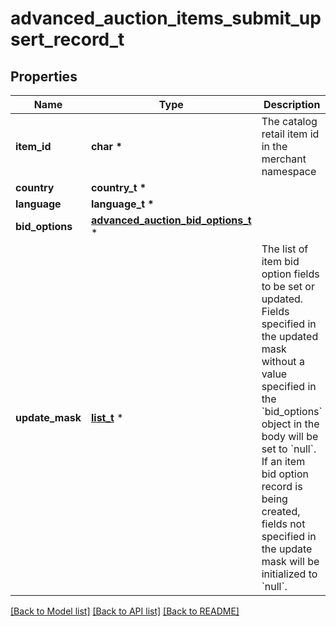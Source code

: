 # advanced_auction_items_submit_upsert_record_t

## Properties
Name | Type | Description | Notes
------------ | ------------- | ------------- | -------------
**item_id** | **char \*** | The catalog retail item id in the merchant namespace | 
**country** | **country_t \*** |  | 
**language** | **language_t \*** |  | 
**bid_options** | [**advanced_auction_bid_options_t**](advanced_auction_bid_options.md) \* |  | 
**update_mask** | [**list_t**](update_mask_bid_option_field.md) \* | The list of item bid option fields to be set or updated. Fields specified in the updated mask without a value specified in the &#x60;bid_options&#x60; object in the body will be set to &#x60;null&#x60;. If an item bid option record is being created, fields not specified in the update mask will be initialized to &#x60;null&#x60;. | 

[[Back to Model list]](../README.md#documentation-for-models) [[Back to API list]](../README.md#documentation-for-api-endpoints) [[Back to README]](../README.md)


